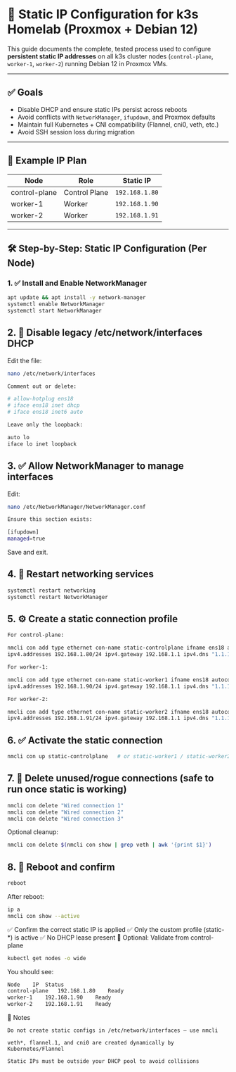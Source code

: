 # 📡 Static IP Configuration for k3s Homelab (Proxmox + Debian 12)

This guide documents the complete, tested process used to configure **persistent static IP addresses** on all k3s cluster nodes (`control-plane`, `worker-1`, `worker-2`) running Debian 12 in Proxmox VMs.

---

## ✅ Goals

- Disable DHCP and ensure static IPs persist across reboots
- Avoid conflicts with `NetworkManager`, `ifupdown`, and Proxmox defaults
- Maintain full Kubernetes + CNI compatibility (Flannel, cni0, veth, etc.)
- Avoid SSH session loss during migration

---

## 🧱 Example IP Plan

| Node           | Role           | Static IP        |
|----------------|----------------|------------------|
| control-plane  | Control Plane  | `192.168.1.80`   |
| worker-1       | Worker         | `192.168.1.90`   |
| worker-2       | Worker         | `192.168.1.91`   |

---

## 🛠 Step-by-Step: Static IP Configuration (Per Node)

### 1. ✅ Install and Enable NetworkManager

```bash
apt update && apt install -y network-manager
systemctl enable NetworkManager
systemctl start NetworkManager
```

## 2. 🧼 Disable legacy /etc/network/interfaces DHCP

Edit the file:
```bash
nano /etc/network/interfaces

Comment out or delete:

# allow-hotplug ens18
# iface ens18 inet dhcp
# iface ens18 inet6 auto

Leave only the loopback:

auto lo
iface lo inet loopback
```
## 3. ✅ Allow NetworkManager to manage interfaces

Edit:
```bash
nano /etc/NetworkManager/NetworkManager.conf

Ensure this section exists:

[ifupdown]
managed=true
```
Save and exit.
## 4. 🔄 Restart networking services
```bash
systemctl restart networking
systemctl restart NetworkManager
```
## 5. ⚙️ Create a static connection profile
```bash
For control-plane:

nmcli con add type ethernet con-name static-controlplane ifname ens18 autoconnect yes ipv4.method manual \
ipv4.addresses 192.168.1.80/24 ipv4.gateway 192.168.1.1 ipv4.dns "1.1.1.1 8.8.8.8"

For worker-1:

nmcli con add type ethernet con-name static-worker1 ifname ens18 autoconnect yes ipv4.method manual \
ipv4.addresses 192.168.1.90/24 ipv4.gateway 192.168.1.1 ipv4.dns "1.1.1.1 8.8.8.8"

For worker-2:

nmcli con add type ethernet con-name static-worker2 ifname ens18 autoconnect yes ipv4.method manual \
ipv4.addresses 192.168.1.91/24 ipv4.gateway 192.168.1.1 ipv4.dns "1.1.1.1 8.8.8.8"
```
## 6. ✅ Activate the static connection
```bash
nmcli con up static-controlplane   # or static-worker1 / static-worker2
```
## 7. 🧹 Delete unused/rogue connections (safe to run once static is working)
```bash
nmcli con delete "Wired connection 1"
nmcli con delete "Wired connection 2"
nmcli con delete "Wired connection 3"
```
Optional cleanup:
```bash
nmcli con delete $(nmcli con show | grep veth | awk '{print $1}')
```
## 8. 🔁 Reboot and confirm
```bash
reboot
```
After reboot:
```bash
ip a
nmcli con show --active
```
✅ Confirm the correct static IP is applied
✅ Only the custom profile (static-*) is active
✅ No DHCP lease present
🧪 Optional: Validate from control-plane
```bash
kubectl get nodes -o wide
```
You should see:
```bash
Node	IP	Status
control-plane	192.168.1.80	Ready
worker-1	192.168.1.90	Ready
worker-2	192.168.1.91	Ready
```

🧠 Notes

    Do not create static configs in /etc/network/interfaces — use nmcli

    veth*, flannel.1, and cni0 are created dynamically by Kubernetes/Flannel

    Static IPs must be outside your DHCP pool to avoid collisions